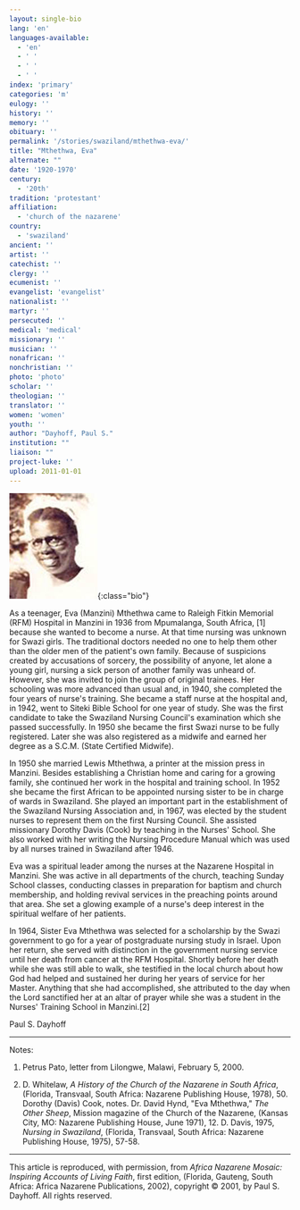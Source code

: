```yaml
---
layout: single-bio
lang: 'en'
languages-available:
  - 'en'
  - ' '
  - ' '
  - ' '
index: 'primary'
categories: 'm'
eulogy: ''
history: ''
memory: ''
obituary: ''
permalink: '/stories/swaziland/mthethwa-eva/'
title: "Mthethwa, Eva"
alternate: ""
date: '1920-1970'
century:
  - '20th'
tradition: 'protestant'
affiliation:
  - 'church of the nazarene'
country:
  - 'swaziland'
ancient: ''
artist: ''
catechist: ''
clergy: ''
ecumenist: ''
evangelist: 'evangelist'
nationalist: ''
martyr: ''
persecuted: ''
medical: 'medical'
missionary: ''
musician: ''
nonafrican: ''
nonchristian: ''
photo: 'photo'
scholar: ''
theologian: ''
translator: ''
women: 'women'
youth: ''
author: "Dayhoff, Paul S."
institution: ""
liaison: ""
project-luke: ''
upload: 2011-01-01
---
```


![Eva Mthethwa](/images/bio-pics/swaziland/mthethwa-eva/mthethwa_eva.jpg){:class="bio"}

As a teenager, Eva (Manzini) Mthethwa came to Raleigh Fitkin Memorial (RFM) Hospital in Manzini in 1936 from Mpumalanga, South Africa, [1] because she wanted to become a nurse.  At that time nursing was unknown for Swazi girls.  The traditional doctors needed no one to help them other than the older men of the patient's own family.  Because of suspicions created by accusations of sorcery, the possibility of anyone, let alone a young girl, nursing a sick person of another family was unheard of.  However, she was invited to join the group of original trainees.  Her schooling was more advanced than usual and, in 1940, she completed the four years of nurse's training.  She became a staff nurse at the hospital and, in 1942, went to Siteki Bible School for one year of study.  She was the first candidate to take the Swaziland Nursing Council's examination which she passed successfully. In 1950 she became the first Swazi nurse to be fully registered.  Later she was also registered as a midwife and earned her degree as a S.C.M. (State Certified Midwife).

In 1950 she married Lewis Mthethwa, a printer at the mission press in Manzini.  Besides establishing a Christian home and caring for a growing family, she continued her work in the hospital and training school.  In 1952 she became the first African to be appointed nursing sister to be in charge of wards in Swaziland.  She played an important part in the establishment of the Swaziland Nursing Association and, in 1967, was elected by the student nurses to represent them on the first Nursing Council.  She assisted missionary Dorothy Davis (Cook) by teaching in the Nurses' School. She also worked with her writing the Nursing Procedure Manual which was used by all nurses trained in Swaziland after 1946.

Eva was a spiritual leader among the nurses at the Nazarene Hospital in Manzini.  She was active in all departments of the church, teaching Sunday School classes, conducting classes in preparation for baptism and church membership, and holding revival services in the preaching points around that area.  She set a glowing example of a nurse's deep interest in the spiritual welfare of her patients.

In 1964, Sister Eva Mthethwa was selected for a scholarship by the Swazi government to go for a year of postgraduate nursing study in Israel.  Upon her return, she served with distinction in the government nursing service until her death from cancer at the RFM Hospital.  Shortly before her death while she was still able to walk, she testified in the local church about how God had helped and sustained her during her years of service for her Master.  Anything that she had accomplished, she attributed to the day when the Lord sanctified her at an altar of prayer while she was a student in the Nurses' Training School in Manzini.[2]

Paul S. Dayhoff

---

Notes:

1. Petrus Pato, letter from Lilongwe, Malawi,  February 5, 2000.

2. D. Whitelaw, *A History of the Church of the Nazarene in South Africa*, (Florida, Transvaal, South Africa: Nazarene Publishing House, 1978), 50.  Dorothy (Davis) Cook, notes. Dr. David Hynd, "Eva Mthethwa," *The Other Sheep*, Mission magazine of the Church of the Nazarene, (Kansas City, MO: Nazarene Publishing House, June 1971), 12.  D. Davis, 1975, *Nursing in Swaziland*, (Florida, Transvaal, South Africa: Nazarene Publishing House, 1975), 57-58.

---

This article is reproduced, with permission, from *Africa Nazarene Mosaic: Inspiring Accounts of Living Faith*, first edition, (Florida, Gauteng, South Africa: Africa Nazarene Publications, 2002), copyright &copy; 2001, by Paul S. Dayhoff.  All rights reserved.
